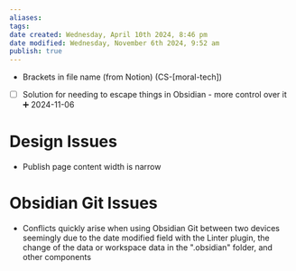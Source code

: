 ```yaml
---
aliases: 
tags: 
date created: Wednesday, April 10th 2024, 8:46 pm
date modified: Wednesday, November 6th 2024, 9:52 am
publish: true
---
```


- Brackets in file name (from Notion) (CS-\[moral-tech\])
- [ ] Solution for needing to escape things in Obsidian - more control over it ➕ 2024-11-06

# Design Issues

- Publish page content width is narrow

# Obsidian Git Issues

- Conflicts quickly arise when using Obsidian Git between two devices seemingly due to the date modified field with the Linter plugin, the change of the data or workspace data in the ".obsidian" folder, and other components